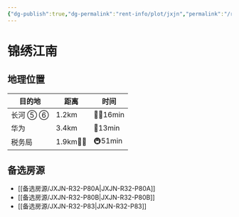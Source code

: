 ```yaml
---
{"dg-publish":true,"dg-permalink":"rent-info/plot/jxjn","permalink":"/rent-info/plot/jxjn/"}
---
```



# 锦绣江南

## 地理位置

| 目的地   | 距离       | 时间       |
| -------- | ---------- | ---------- |
| 长河 ⑤ ⑥ | 1.2km      | 🚶‍♂️16min |
| 华为     | 3.4km      | 🛵13min    |
| 税务局   | 1.9km🚶‍♂️ | 🚇51min    |

## 备选房源

- [[备选房源/JXJN-R32-P80A\|JXJN-R32-P80A]]
- [[备选房源/JXJN-R32-P80B\|JXJN-R32-P80B]]
- [[备选房源/JXJN-R32-P83\|JXJN-R32-P83]]

